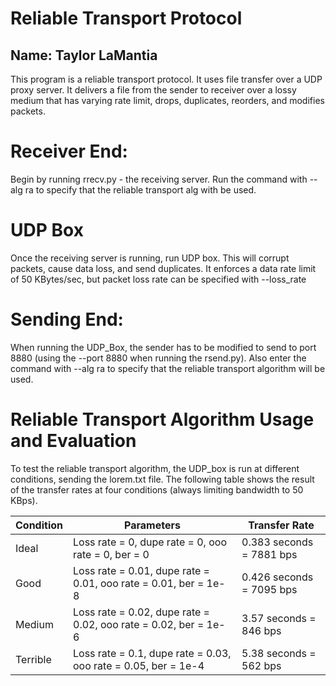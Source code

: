 # Reliable Transport Protocol
## Name: Taylor LaMantia

This program is a reliable transport protocol. It uses file transfer over a UDP proxy server. It delivers a file from the sender to receiver over a lossy medium that has varying rate limit, drops, duplicates, reorders, and modifies packets.

# Receiver End:

Begin by running rrecv.py - the receiving server. Run the command with --alg ra to specify that the reliable transport alg with be used.

# UDP Box

Once the receiving server is running, run UDP box. This will corrupt packets, cause data loss, and send duplicates. It enforces a data rate limit of 50 KBytes/sec, but packet loss rate can be specified with --loss_rate

# Sending End:

When running the UDP_Box, the sender has to be modified to send to port 8880 (using the --port 8880 when running the rsend.py). Also enter the command with --alg ra to specify that the reliable transport algorithm will be used. 


# Reliable Transport Algorithm Usage and Evaluation

To test the reliable transport algorithm, the UDP_box is run at different conditions, sending the lorem.txt file. The following table shows the result of the transfer rates at four conditions (always limiting bandwidth to 50 KBps).


| Condition | Parameters | Transfer Rate |
| ---- | ---- | ---- |
| Ideal         | Loss rate = 0, dupe rate = 0, ooo rate = 0, ber = 0             | 0.383 seconds = 7881 bps |
|  Good         | Loss rate = 0.01, dupe rate = 0.01, ooo rate = 0.01, ber = 1e-8 | 0.426 seconds = 7095 bps |
| Medium        | Loss rate = 0.02, dupe rate = 0.02, ooo rate = 0.02, ber = 1e-6 | 3.57 seconds = 846 bps |
|  Terrible     | Loss rate = 0.1, dupe rate = 0.03, ooo rate = 0.05, ber = 1e-4  | 5.38 seconds = 562 bps |
